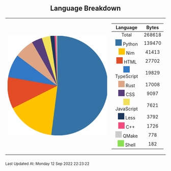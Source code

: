 <span align="center">

## Language Breakdown

</span>

<foreignObject>
<body xmlns="http://www.w3.org/1999/xhtml">
<table align="center">
<tr>
<td>

![Pie Chart](./assets/PieChart.svg "Pie Chart Detailing used languages")


</td>
<td>

|Language|Bytes|
|:-:|:-:|
|Total|268618|
![Python](./assets/Python.svg) Python|139470|
![Nim](./assets/Nim.svg) Nim|41413|
![HTML](./assets/HTML.svg) HTML|27702|
![TypeScript](./assets/TypeScript.svg) TypeScript|19829|
![Rust](./assets/Rust.svg) Rust|17008|
![CSS](./assets/CSS.svg) CSS|9097|
![JavaScript](./assets/JavaScript.svg) JavaScript|7621|
![Less](./assets/Less.svg) Less|3792|
![C++](./assets/C++.svg) C++|1726|
![QMake](./assets/QMake.svg) QMake|778|
![Shell](./assets/Shell.svg) Shell|182|


</td>
</tr>
</table>
</body>
</foreignObject>

<sub>
Last Updated At:
Monday 12 Sep 2022 22:23:22

</sub>